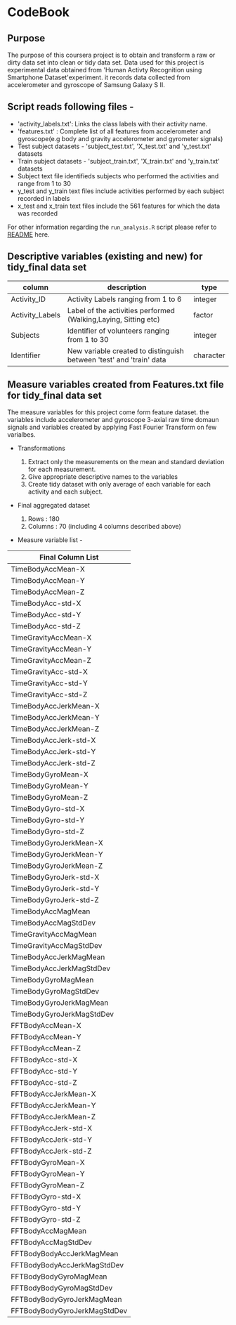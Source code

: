 CodeBook
====================
Purpose
--------------------------
The purpose of this coursera project is to obtain and transform a raw or dirty data set into clean or tidy data set. Data used for this project is experimental data obtained from 'Human Activty Recognition using Smartphone Dataset'experiment. it records data collected from accelerometer and gyroscope of Samsung Galaxy S II.

Script reads following files - 
-----------------------------
   * 'activity_labels.txt': Links the class labels with their activity name.
   * 'features.txt' : Complete list of all features from accelerometer and gyroscope(e.g body and gravity accelerometer and gyrometer signals)
   *  Test subject datasets - 'subject_test.txt', 'X_test.txt' and 'y_test.txt' datasets
   * Train subject datasets - 'subject_train.txt', 'X_train.txt' and 'y_train.txt' datasets
   * Subject text file identifieds subjects who performed the activities and range from 1 to 30
   * y_test and y_train text files include activities performed by each subject recorded in labels
   * x_test and x_train text files include the 561 features for which the data was recorded

For other information regarding the `` run_analysis.R `` script please refer to [README](https://github.com/maitreyeea/GettingAndCleaningData/blob/master/README.md) here.

Descriptive variables (existing and new) for tidy_final data set
------------------------------------------------
| column            | description                                              | type    |
| ------------------| -------------------------------------------------------- | ------- |
| Activity_ID       | Activity Labels ranging from 1 to 6                      | integer |
| Activity_Labels   | Label of the activities performed (Walking,Laying, Sitting etc)  | factor  |
| Subjects  | Identifier of volunteers ranging from 1 to 30  | integer |
|Identifier | New variable created to distinguish between 'test' and 'train' data | character |

Measure variables created from Features.txt file for tidy_final data set
-----------------------------------------------------------------------
The measure variables for this project come form feature dataset. the variables include accelerometer and gyroscope 3-axial raw time domaun signals and variables created by applying Fast Fourier Transform on few varialbes. 

  * Transformations  
      1. Extract only the measurements on the mean and standard deviation for each measurement. 
      2. Give appropriate descriptive names to the variables
      3. Create tidy dataset with only average of each variable for each activity and each subject.
  
  * Final aggregated dataset 
      1. Rows : 180 
      2. Columns : 70 (including 4 columns described above)
 
 * Measure variable list -
    
  |  Final Column List                       | 
  | ---------------------------- | 
| TimeBodyAccMean-X |
| TimeBodyAccMean-Y |
TimeBodyAccMean-Z |
TimeBodyAcc-std-X |
TimeBodyAcc-std-Y |
TimeBodyAcc-std-Z |
TimeGravityAccMean-X |
TimeGravityAccMean-Y |
TimeGravityAccMean-Z |
TimeGravityAcc-std-X |
TimeGravityAcc-std-Y |
TimeGravityAcc-std-Z |
TimeBodyAccJerkMean-X |
TimeBodyAccJerkMean-Y |
TimeBodyAccJerkMean-Z |
TimeBodyAccJerk-std-X |
TimeBodyAccJerk-std-Y |
TimeBodyAccJerk-std-Z |
TimeBodyGyroMean-X  |
TimeBodyGyroMean-Y |
TimeBodyGyroMean-Z |
TimeBodyGyro-std-X |
TimeBodyGyro-std-Y |
TimeBodyGyro-std-Z |
TimeBodyGyroJerkMean-X |
TimeBodyGyroJerkMean-Y |
TimeBodyGyroJerkMean-Z |
TimeBodyGyroJerk-std-X |
TimeBodyGyroJerk-std-Y |
TimeBodyGyroJerk-std-Z |
TimeBodyAccMagMean |
TimeBodyAccMagStdDev |
TimeGravityAccMagMean |
TimeGravityAccMagStdDev |
TimeBodyAccJerkMagMean |
TimeBodyAccJerkMagStdDev |
TimeBodyGyroMagMean |
TimeBodyGyroMagStdDev |
TimeBodyGyroJerkMagMean |
TimeBodyGyroJerkMagStdDev |
FFTBodyAccMean-X | 
FFTBodyAccMean-Y|
FFTBodyAccMean-Z |
FFTBodyAcc-std-X |
FFTBodyAcc-std-Y |
FFTBodyAcc-std-Z | 
FFTBodyAccJerkMean-X |
FFTBodyAccJerkMean-Y |
FFTBodyAccJerkMean-Z |
FFTBodyAccJerk-std-X |
FFTBodyAccJerk-std-Y |
FFTBodyAccJerk-std-Z |
FFTBodyGyroMean-X |
FFTBodyGyroMean-Y |
FFTBodyGyroMean-Z |
FFTBodyGyro-std-X |
FFTBodyGyro-std-Y |
FFTBodyGyro-std-Z |
FFTBodyAccMagMean |
FFTBodyAccMagStdDev |
FFTBodyBodyAccJerkMagMean |
FFTBodyBodyAccJerkMagStdDev |
FFTBodyBodyGyroMagMean |
FFTBodyBodyGyroMagStdDev |
FFTBodyBodyGyroJerkMagMean |
FFTBodyBodyGyroJerkMagStdDev |
